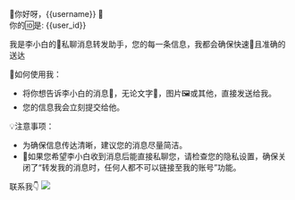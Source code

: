 🎉你好呀，{{username}} 🤗  
你的🆔是: {{user_id}}  

我是李小白的🤖私聊消息转发助手，您的每一条信息，我都会确保快速🚀且准确的送达  

🌈如何使用我：  
- 将你想告诉李小白的消息💌，无论文字💬，图片🖼或其他，直接发送给我。  
- 您的信息我会立刻提交给他。  

💡注意事项：  
- ﻿为确保信息传达清晰，建议您的消息尽量简洁。  
- 🚫如果您希望李小白收到消息后能直接私聊您，请检查您的隐私设置，确保关闭了“转发我的消息时，任何人都不可以链接至我的账号”功能。  

联系我👇
![](https://img.siyouyun.eu.org/file/1740400580033_p0.png)
